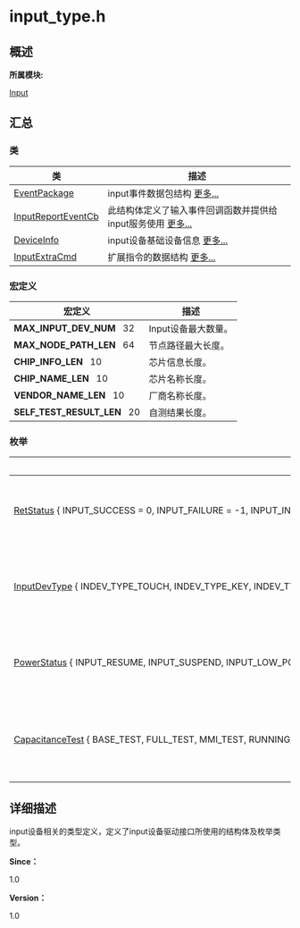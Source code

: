 # input_type.h


## **概述**

**所属模块:**

[Input](_input.md)


## **汇总**


### 类

  | 类 | 描述 | 
| -------- | -------- |
| [EventPackage](_event_package.md) | input事件数据包结构&nbsp;[更多...](_event_package.md) | 
| [InputReportEventCb](_input_report_event_cb.md) | 此结构体定义了输入事件回调函数并提供给input服务使用&nbsp;[更多...](_input_report_event_cb.md) | 
| [DeviceInfo](_device_info.md) | input设备基础设备信息&nbsp;[更多...](_device_info.md) | 
| [InputExtraCmd](_input_extra_cmd.md) | 扩展指令的数据结构&nbsp;[更多...](_input_extra_cmd.md) | 


### 宏定义

  | 宏定义 | 描述 | 
| -------- | -------- |
| **MAX_INPUT_DEV_NUM**&nbsp;&nbsp;&nbsp;32 | Input设备最大数量。 | 
| **MAX_NODE_PATH_LEN**&nbsp;&nbsp;&nbsp;64 | 节点路径最大长度。 | 
| **CHIP_INFO_LEN**&nbsp;&nbsp;&nbsp;10 | 芯片信息长度。 | 
| **CHIP_NAME_LEN**&nbsp;&nbsp;&nbsp;10 | 芯片名称长度。 | 
| **VENDOR_NAME_LEN**&nbsp;&nbsp;&nbsp;10 | 厂商名称长度。 | 
| **SELF_TEST_RESULT_LEN**&nbsp;&nbsp;&nbsp;20 | 自测结果长度。 | 


### 枚举

  | 枚举名称 | 描述 | 
| -------- | -------- |
| [RetStatus](_input.md#retstatus)&nbsp;{&nbsp;INPUT_SUCCESS&nbsp;=&nbsp;0,&nbsp;INPUT_FAILURE&nbsp;=&nbsp;-1,&nbsp;INPUT_INVALID_PARAM&nbsp;=&nbsp;-2,&nbsp;INPUT_NOMEM&nbsp;=&nbsp;-3,&nbsp;&nbsp;&nbsp;INPUT_NULL_PTR&nbsp;=&nbsp;-4,&nbsp;INPUT_TIMEOUT&nbsp;=&nbsp;-5,&nbsp;INPUT_UNSUPPORTED&nbsp;=&nbsp;-6&nbsp;} | 定义返回值类型&nbsp;[更多...](_input.md#retstatus) | 
| [InputDevType](_input.md#inputdevtype)&nbsp;{&nbsp;INDEV_TYPE_TOUCH,&nbsp;INDEV_TYPE_KEY,&nbsp;INDEV_TYPE_KEYBOARD,&nbsp;INDEV_TYPE_MOUSE,&nbsp;&nbsp;&nbsp;INDEV_TYPE_BUTTON,&nbsp;INDEV_TYPE_CROWN,&nbsp;INDEV_TYPE_ENCODER,&nbsp;INDEV_TYPE_UNKNOWN&nbsp;} | 定义input设备类型&nbsp;[更多...](_input.md#inputdevtype) | 
| [PowerStatus](_input.md#powerstatus)&nbsp;{&nbsp;INPUT_RESUME,&nbsp;INPUT_SUSPEND,&nbsp;INPUT_LOW_POWER,&nbsp;INPUT_POWER_STATUS_UNKNOWN&nbsp;} | 定义电源状态&nbsp;[更多...](_input.md#powerstatus) | 
| [CapacitanceTest](_input.md#capacitancetest)&nbsp;{&nbsp;BASE_TEST,&nbsp;FULL_TEST,&nbsp;MMI_TEST,&nbsp;RUNNING_TEST,&nbsp;&nbsp;&nbsp;TEST_TYPE_UNKNOWN&nbsp;} | 定义容值测试类型&nbsp;[更多...](_input.md#capacitancetest) | 


## **详细描述**

input设备相关的类型定义，定义了input设备驱动接口所使用的结构体及枚举类型。

**Since：**

1.0

**Version：**

1.0
